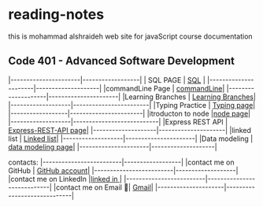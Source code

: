 # reading-notes

this is mohammad alshraideh web site for  javaScript course documentation  


## Code 401 - Advanced Software Development

   
|----------------------|------------------|
|  SQL PAGE       |     [SQL](./sql.md)   |
|----------------------|--------------------|
|commandLine Page     | [commandLine](./commandLine.md)|
|--------------------|----------------------|
|Learning Branches  | [Learning Branches](./learningBranches.md)|
|-------------------|------------------------|
|Typing Practice  | [Typing page](TypingPractice.md)|
|------------------|-----------------------|
|itroducton to node |[node page](./node.md)|
|-------------------|---------------------------|
|Express REST API   |  [Express-REST-API page](Express-REST-API.md)|
|--------------------|---------------------|
|linked list       | [Linked list](linked-list.md)|
|-------------------|----------------------|
|Data modeling        | [data modeling page](DataModeling.md)|
|----------------------|--------------------|

contacts: 
|-------------------------|------------------|
|contact me on GitHub    | [GitHub account](https://github.com/mohammadsh96)|
|-------------------------|-------------------|
|contact me on LinkedIn |[linked in ](https://www.linkedin.com/in/mohammad-alshraideh-67820b186/)|
|-------------------------|----------------------------| 
|contact me on Email  :email:|  [Gmail](mhmd.shrydh1996@gmail.com)|
|---------------------|-----------------------------|